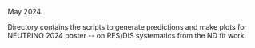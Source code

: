 May 2024. 

Directory contains the scripts to generate predictions and make plots for NEUTRINO 2024 poster -- on RES/DIS systematics from the ND fit work. 

